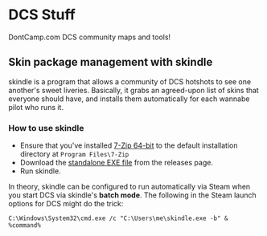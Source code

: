 # DCS Stuff

DontCamp.com DCS community maps and tools!

## Skin package management with skindle

skindle is a program that allows a community of DCS hotshots to see one
another's sweet liveries.  Basically, it grabs an agreed-upon list of skins
that everyone should have, and installs them automatically for each wannabe
pilot who runs it.

### How to use skindle

* Ensure that you've installed [7-Zip 64-bit](https://7-zip.org/) to the
  default installation directory at `Program Files\7-Zip`
* Download the [standalone EXE file](https://github.com/DontCamp/dcs/releases)
  from the releases page.
* Run skindle.

In theory, skindle can be configured to run automatically via Steam when you
start DCS via skindle's **batch mode**. The following in the Steam launch
options for DCS might do the trick:

```C:\Windows\System32\cmd.exe /c "C:\Users\me\skindle.exe -b" & %command%```
